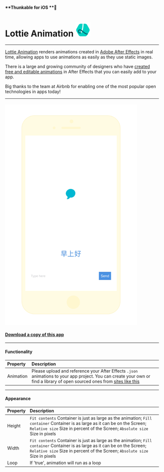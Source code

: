 #### **Thunkable for iOS **

# Lottie Animation ![](/assets/iOSviewIconLottie.png)

---

[Lottie Animation](https://airbnb.design/lottie/) renders animations created in [Adobe After Effects](https://www.adobe.com/products/aftereffects.html) in real time, allowing apps to use animations as easily as they use static images.

There is a large and growing community of designers who have [created free and editable animations](https://www.lottiefiles.com/community) in After Effects that you can easily add to your app.

Big thanks to the team at Airbnb for enabling one of the most popular open technologies in apps today!

---

#### ![](/assets/lottie-fig-1.gif)

#### [Download a copy of this app](https://ios.thunkable.com/copy/5a90a9ce14bdc00001d6e4d4)

---

#### Functionality

| Property | Description |
| :--- | :--- |
| Animation | Please upload and reference your After Effects `.json` animations to your app project.  You can create your own or find a library of open sourced ones from [sites like this](https://www.lottiefiles.com/community) |

---

#### Appearance

| Property | Description |
| :--- | :--- |
| Height | `Fit contents` Container is just as large as the animation; `Fill container` Container is as large as it can be on the Screen; `Relative size` Size in percent of the Screen; `Absolute size` Size in pixels |
| Width | `Fit contents` Container is just as large as the animation; `Fill container` Container is as large as it can be on the Screen; `Relative size` Size in percent of the Screen; `Absolute size` Size in pixels |
| Loop | If 'true', animation will run as a loop |



